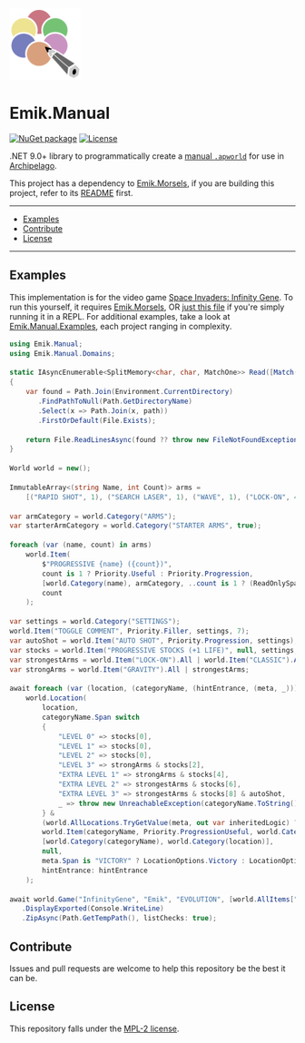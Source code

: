 [<img src="Images/icon.svg" width=25% height=25%>](https://raw.githubusercontent.com/Emik03/Emik.Manual/refs/heads/main/Images/icon.svg)

# Emik.Manual

[![NuGet package](https://img.shields.io/nuget/v/Emik.Manual.svg?color=50fa7b&logo=NuGet&style=for-the-badge)](https://www.nuget.org/packages/Emik.Manual)
[![License](https://img.shields.io/github/license/Emik03/Emik.Manual.svg?color=6272a4&style=for-the-badge)](https://github.com/Emik03/Emik.Manual/blob/main/LICENSE)

.NET 9.0+ library to programmatically create a [manual `.apworld`](https://github.com/ManualForArchipelago) for use in [Archipelago](https://github.com/ArchipelagoMW/Archipelago). 

This project has a dependency to [Emik.Morsels](https://github.com/Emik03/Emik.Morsels), if you are building this project, refer to its [README](https://github.com/Emik03/Emik.Morsels/blob/main/README.md) first.

---

- [Examples](#examples)
- [Contribute](#contribute)
- [License](#license)

---

## Examples

This implementation is for the video game [Space Invaders: Infinity Gene](https://en.wikipedia.org/wiki/Space_Invaders_Infinity_Gene). To run this yourself, it requires [Emik.Morsels](https://github.com/Emik03/Emik.Morsels), OR [just this file](https://raw.githubusercontent.com/Emik03/Emik.Morsels/refs/heads/main/Snippets/REPL.csx) if you're simply running it in a REPL. For additional examples, take a look at [Emik.Manual.Examples](https://github.com/Emik03/Emik.Manual.Examples), each project ranging in complexity.

```csharp
using Emik.Manual;
using Emik.Manual.Domains;

static IAsyncEnumerable<SplitMemory<char, char, MatchOne>> Read([Match("^[^<>:\"/\\\\|?*]+$")] string path)
{
    var found = Path.Join(Environment.CurrentDirectory)
       .FindPathToNull(Path.GetDirectoryName)
       .Select(x => Path.Join(x, path))
       .FirstOrDefault(File.Exists);

    return File.ReadLinesAsync(found ?? throw new FileNotFoundException(null, path)).Select(x => x.SplitOn(','));
}

World world = new();

ImmutableArray<(string Name, int Count)> arms =
    [("RAPID SHOT", 1), ("SEARCH LASER", 1), ("WAVE", 1), ("LOCK-ON", 4), ("GRAVITY", 2), ("ROUND", 1), ("CLASSIC", 4)];

var armCategory = world.Category("ARMS");
var starterArmCategory = world.Category("STARTER ARMS", true);

foreach (var (name, count) in arms)
    world.Item(
        $"PROGRESSIVE {name} ({count})",
        count is 1 ? Priority.Useful : Priority.Progression,
        [world.Category(name), armCategory, ..count is 1 ? (ReadOnlySpan<Category>)[starterArmCategory] : []],
        count
    );

var settings = world.Category("SETTINGS");
world.Item("TOGGLE COMMENT", Priority.Filler, settings, 7);
var autoShot = world.Item("AUTO SHOT", Priority.Progression, settings);
var stocks = world.Item("PROGRESSIVE STOCKS (+1 LIFE)", null, settings, 8);
var strongestArms = world.Item("LOCK-ON").All | world.Item("CLASSIC").All;
var strongArms = world.Item("GRAVITY").All | strongestArms;

await foreach (var (location, (categoryName, (hintEntrance, (meta, _)))) in Read("InfinityGeneChecks.csv"))
    world.Location(
        location,
        categoryName.Span switch
        {
            "LEVEL 0" => stocks[0],
            "LEVEL 1" => stocks[0],
            "LEVEL 2" => stocks[0],
            "LEVEL 3" => strongArms & stocks[2],
            "EXTRA LEVEL 1" => strongArms & stocks[4],
            "EXTRA LEVEL 2" => strongestArms & stocks[6],
            "EXTRA LEVEL 3" => strongestArms & stocks[8] & autoShot,
            _ => throw new UnreachableException(categoryName.ToString()),
        } &
        (world.AllLocations.TryGetValue(meta, out var inheritedLogic) ? inheritedLogic.Logic : null) &
        world.Item(categoryName, Priority.ProgressionUseful, world.Category("LEVELS")),
        [world.Category(categoryName), world.Category(location)],
        null,
        meta.Span is "VICTORY" ? LocationOptions.Victory : LocationOptions.None,
        hintEntrance: hintEntrance
    );

await world.Game("InfinityGene", "Emik", "EVOLUTION", [world.AllItems["LEVEL 0"], new(starterArmCategory, 1)])
   .DisplayExported(Console.WriteLine)
   .ZipAsync(Path.GetTempPath(), listChecks: true);
```

## Contribute

Issues and pull requests are welcome to help this repository be the best it can be.

## License

This repository falls under the [MPL-2 license](https://www.mozilla.org/en-US/MPL/2.0/).
